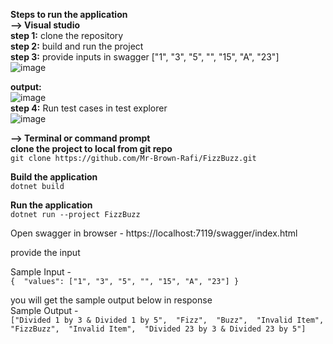 **Steps to run the application**  
**--> Visual studio**  
**step 1:** clone the repository  
**step 2:** build and run the project  
**step 3:** provide inputs in swagger  ["1", "3", "5", "", "15", "A", "23"]  
![image](https://github.com/Mr-Brown-Rafi/FizzBuzz/assets/61969034/43bde037-78df-4ecf-8612-b8b67657e8e5)
  
**output:**  
![image](https://github.com/Mr-Brown-Rafi/FizzBuzz/assets/61969034/912c001c-f1db-443e-834d-6a8853504e7f)  
**step 4:** Run test cases in test explorer  
![image](https://github.com/Mr-Brown-Rafi/FizzBuzz/assets/61969034/c2d6c039-e06e-4c4a-adc8-2c8928b3ade5)  


**--> Terminal or command prompt**    
**clone the project to local from git repo**  
```git clone https://github.com/Mr-Brown-Rafi/FizzBuzz.git```
  
**Build the application**  
```dotnet build```
  
**Run the application**  
```dotnet run --project FizzBuzz```
  
Open swagger in browser - https://localhost:7119/swagger/index.html

provide the input

Sample Input -   
```{  "values": ["1", "3", "5", "", "15", "A", "23"] }```
 
you will get the sample output below in response  
Sample Output -    
```["Divided 1 by 3 & Divided 1 by 5",  "Fizz",  "Buzz",  "Invalid Item",  "FizzBuzz",  "Invalid Item",  "Divided 23 by 3 & Divided 23 by 5"]```


